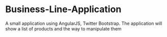 # Business-Line-Application
A small application using AngularJS, Twitter Bootstrap. The application will show a list of products and the way to manipulate them  
